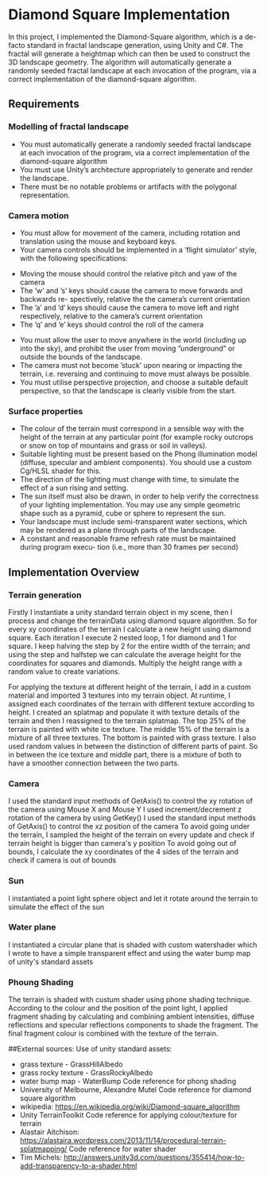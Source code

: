 # Diamond Square Implementation

In this project, I implemented the Diamond-Square algorithm, which is a de-facto standard in fractal landscape generation, using Unity and C#. The fractal will generate a heightmap which can then be used to construct the 3D landscape geometry. The algorithm will automatically generate a randomly seeded fractal landscape at each invocation of the program, via a correct implementation of the diamond-square algorithm.

## Requirements

### Modelling of fractal landscape
- You must automatically generate a randomly seeded fractal landscape at each invocation of the program, via a correct implementation of the diamond-square algorithm
- You must use Unity’s architecture appropriately to generate and render the landscape.
- There must be no notable problems or artifacts with the polygonal representation.

### Camera motion
- You must allow for movement of the camera, including rotation and translation using the mouse and keyboard keys.
- Your camera controls should be implemented in a ’flight simulator’ style, with the following specifications:
* Moving the mouse should control the relative pitch and yaw of the camera
* The ’w’ and ’s’ keys should cause the camera to move forwards and backwards re-
spectively, relative the the camera’s current orientation
* The ’a’ and ’d’ keys should cause the camera to move left and right respectively, relative to the camera’s current orientation
* The ’q’ and ’e’ keys should control the roll of the camera
- You must allow the user to move anywhere in the world (including up into the sky), and
prohibit the user from moving ”underground” or outside the bounds of the landscape.
- The camera must not become ’stuck’ upon nearing or impacting the terrain, i.e. reversing and continuing to move must always be possible.
- You must utilise perspective projection, and choose a suitable default perspective, so that the landscape is clearly visible from the start.

### Surface properties
- The colour of the terrain must correspond in a sensible way with the height of the terrain at any particular point (for example rocky outcrops or snow on top of mountains and grass or soil in valleys).
- Suitable lighting must be present based on the Phong illumination model (diffuse, specular and ambient components). You should use a custom Cg/HLSL shader for this.
- The direction of the lighting must change with time, to simulate the effect of a sun rising and setting.
- The sun itself must also be drawn, in order to help verify the correctness of your lighting implementation. You may use any simple geometric shape such as a pyramid, cube or sphere to represent the sun.
- Your landscape must include semi-transparent water sections, which may be rendered as a plane through parts of the landscape.
- A constant and reasonable frame refresh rate must be maintained during program execu- tion (i.e., more than 30 frames per second)

## Implementation Overview

### Terrain generation
Firstly I instantiate a unity standard terrain object in my scene, then I process and change the terrainData using diamond square algorithm. So for every xy coordinates of the terrain I calculate a new height using diamond square. Each iteration I execute 2 nested loop, 1 for diamond and 1 for square. I keep halving the step by 2 for the entire width of the terrain; and using the step and halfstep we can calculate the average height for the coordinates for squares and diamonds. Multiply the height range with a random value to create variations.

For applying the texture at different height of the terrain, I add in a custom material and imported 3 textures into my terrain object. At runtime, I assigned each coordinates of the terrain with different texture according to height. I created an splatmap and populate it with texture details of the terrain and then I reassigned to the terrain splatmap. The top 25% of the terrain is painted with white ice texture. The middle 15% of the terrain is a mixture of all three textures. The bottom is painted with grass texture. I also used random values in between the distinction of different parts of paint. So in between the ice texture and middle part, there is a mixture of both to have a smoother connection between the two parts.

### Camera
I used the standard input methods of GetAxis() to control the xy rotation of the camera using Mouse X and Mouse Y
I used increment/decrement z rotation of the camera by using GetKey()
I used the standard input methods of GetAxis() to control the xz position of the camera
To avoid going under the terrain, I sampled the height of the terrain on every update and check if terrain height is bigger than camera's y position
To avoid going out of bounds, I calculate the xy coordinates of the 4 sides of the terrain and check if camera is out of bounds

### Sun
I instantiated a point light sphere object and let it rotate around the terrain to simulate the effect of the sun 
### Water plane
I instantiated a circular plane that is shaded with custom watershader which I wrote to have a simple transparent effect and using the water bump map of unity's standard assets
### Phoung Shading
The terrain is shaded with custum shader using phone shading technique. According to the colour and the position of the point light, I applied fragment shading by calculating and combining ambient intensities, diffuse reflections and specular reflections components to shade the fragment. The final fragment colour is combined with the texture of the terrain.

##External sources:
Use of unity standard assets:
- grass texture - GrassHillAlbedo
- grass rocky texture - GrassRockyAlbedo
- water bump map - WaterBump
Code reference for phong shading
- University of Melbourne, Alexandre Mutel
Code reference for diamond square algorithm
- wikipedia: https://en.wikipedia.org/wiki/Diamond-square_algorithm
- Unity TerrainToolkit
Code reference for applying colour/texture for terrain
- Alastair Aitchison: https://alastaira.wordpress.com/2013/11/14/procedural-terrain-splatmapping/
Code reference for water shader
- Tim Michels: http://answers.unity3d.com/questions/355414/how-to-add-transparency-to-a-shader.html
